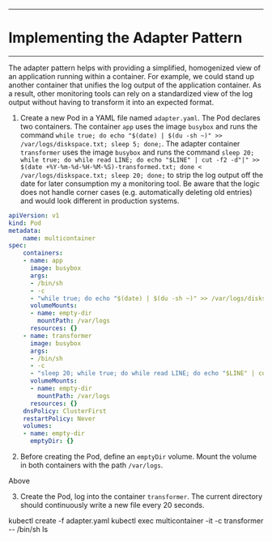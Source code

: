 ----------------------------
# Implementing the Adapter Pattern
----------------------------

The adapter pattern helps with providing a simplified, homogenized view of an application running within a container. For example, we could stand up another container that unifies the log output of the application container. As a result, other monitoring tools can rely on a standardized view of the log output without having to transform it into an expected format.

1. Create a new Pod in a YAML file named `adapter.yaml`. The Pod declares two containers. The container `app` uses the image `busybox` and runs the command `while true; do echo "$(date) | $(du -sh ~)" >> /var/logs/diskspace.txt; sleep 5; done;`. The adapter container `transformer` uses the image `busybox` and runs the command `sleep 20; while true; do while read LINE; do echo "$LINE" | cut -f2 -d"|" >> $(date +%Y-%m-%d-%H-%M-%S)-transformed.txt; done < /var/logs/diskspace.txt; sleep 20; done;` to strip the log output off the date for later consumption my a monitoring tool. Be aware that the logic does not handle corner cases (e.g. automatically deleting old entries) and would look different in production systems.

```yaml
apiVersion: v1
kind: Pod
metadata:
    name: multicontainer
spec:
    containers:
    - name: app
      image: busybox
      args: 
      - /bin/sh
      - -c
      - "while true; do echo "$(date) | $(du -sh ~)" >> /var/logs/diskspace.txt; sleep 5; done;"
      volumeMounts:
      - name: empty-dir
        mountPath: /var/logs
      resources: {}
    - name: transformer
      image: busybox
      args:
      - /bin/sh
      - -c
      - "sleep 20; while true; do while read LINE; do echo "$LINE" | cut -f2 -d"|" >> $(date +%Y-%m-%d-%H-%M-%S)-transformed.txt; done < /var/logs/diskspace.txt; sleep 20; done;"
      volumeMounts:
      - name: empty-dir
        mountPath: /var/logs
      resources: {}
    dnsPolicy: ClusterFirst
    restartPolicy: Never
    volumes:
    - name: empty-dir
      emptyDir: {}
```


2. Before creating the Pod, define an `emptyDir` volume. Mount the volume in both containers with the path `/var/logs`.

Above

3. Create the Pod, log into the container `transformer`. The current directory should continuously write a new file every 20 seconds.

kubectl create -f adapter.yaml
kubectl exec multicontainer -it -c transformer -- /bin/sh
ls
